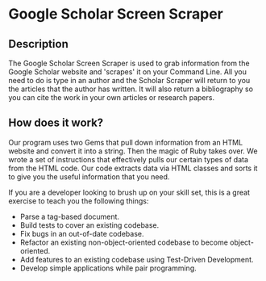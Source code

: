 # Google Scholar Screen Scraper

## Description

The Google Scholar Screen Scraper is used to grab information from the Google Scholar website and 'scrapes' it on your Command Line. All you need to do is type in an author and the Scholar Scraper will return to you the articles that the author has written. It will also return a bibliography so you can cite the work in your own articles or research papers.

## How does it work?

Our program uses two Gems that pull down information from an HTML website and convert it into a string. Then the magic of Ruby takes over. We wrote a set of instructions that effectively pulls our certain types of data from the HTML code. Our code extracts data via HTML classes and sorts it to give you the useful information that you need.

If you are a developer looking to brush up on your skill set, this is a great exercise to teach you the following things:

  * Parse a tag-based document.
  * Build tests to cover an existing codebase.
  * Fix bugs in an out-of-date codebase.
  * Refactor an existing non-object-oriented codebase to become object-oriented.
  * Add features to an existing codebase using Test-Driven Development.
  * Develop simple applications while pair programming.
